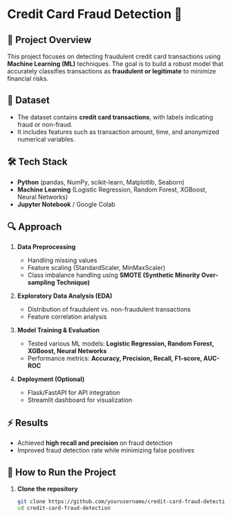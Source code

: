 # **Credit Card Fraud Detection 🚀**  

## **📌 Project Overview**  
This project focuses on detecting fraudulent credit card transactions using **Machine Learning (ML)** techniques. The goal is to build a robust model that accurately classifies transactions as **fraudulent or legitimate** to minimize financial risks.  

## **📂 Dataset**  
- The dataset contains **credit card transactions**, with labels indicating fraud or non-fraud.  
- It includes features such as transaction amount, time, and anonymized numerical variables.  

## **🛠️ Tech Stack**  
- **Python** (pandas, NumPy, scikit-learn, Matplotlib, Seaborn)  
- **Machine Learning** (Logistic Regression, Random Forest, XGBoost, Neural Networks)  
- **Jupyter Notebook** / Google Colab  

## **🔍 Approach**  
1. **Data Preprocessing**  
   - Handling missing values  
   - Feature scaling (StandardScaler, MinMaxScaler)  
   - Class imbalance handling using **SMOTE (Synthetic Minority Over-sampling Technique)**  

2. **Exploratory Data Analysis (EDA)**  
   - Distribution of fraudulent vs. non-fraudulent transactions  
   - Feature correlation analysis  

3. **Model Training & Evaluation**  
   - Tested various ML models: **Logistic Regression, Random Forest, XGBoost, Neural Networks**  
   - Performance metrics: **Accuracy, Precision, Recall, F1-score, AUC-ROC**  

4. **Deployment (Optional)**  
   - Flask/FastAPI for API integration  
   - Streamlit dashboard for visualization  

## **⚡ Results**  
- Achieved **high recall and precision** on fraud detection  
- Improved fraud detection rate while minimizing false positives  

## **📌 How to Run the Project**  
1. **Clone the repository**  
   ```bash
   git clone https://github.com/yourusername/credit-card-fraud-detection.git
   cd credit-card-fraud-detection
